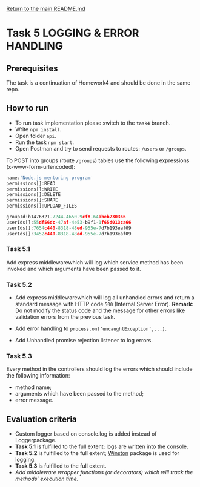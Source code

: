 [Return to the main README.md](../../README.md)

# Task 5 LOGGING & ERROR HANDLING

## Prerequisites

The task is a continuation of Homework4 and should be done in the same repo.

## How to run

- To run task implementation please switch to the `task4` branch.
- Write `npm install`.
- Open folder `api`.
- Run the task `npm start`.
- Open Postman and try to send requests to routes: `/users` or `/groups`.

To POST into groups (route `/groups`) tables use the following expressions (x-www-form-urlencoded):

```javascript
name:'Node.js mentoring program'
permissions[]:READ
permissions[]:WRITE
permissions[]:DELETE
permissions[]:SHARE
permissions[]:UPLOAD_FILES

groupId:b1476321-7244-4650-9cf8-64abeb230366
userIds[]:55df56dc-47af-4e53-b9f1-1f65d013ca66
userIds[]:7654c440-8318-48ed-955e-7d7b193eaf09
userIds[]:3452c440-8318-48ed-955e-7d7b193eaf09
```

### Task 5.1

Add express middlewarewhich will log which service method has been invoked and which arguments have been passed to it.

### Task 5.2

- Add express middlewarewhich will log all unhandled errors and return a standard message with HTTP code `500` (Internal Server Error).
**Remark:** Do not modify the status code and the message for other errors like validation errors from the previous task.

- Add error handling to `process.on(‘uncaughtException’,...)`.
- Add Unhandled promise rejection listener to log errors.

### Task 5.3

Every method in the controllers should log the errors which should include the following information:
- method name;
- arguments which have been passed to the method;
- error message.

## Evaluation criteria

- Custom logger based on console.log is added instead of Loggerpackage.
- **Task 5.1** is fulfilled to the full extent; logs are written into the console.
- **Task 5.2** is fulfilled to the full extent; [Winston](https://github.com/winstonjs/winston) package is used for logging.
- **Task 5.3** is fulfilled to the full extent.
- *Add middleware wrapper functions (or decorators) which will track the methods’ execution time.*